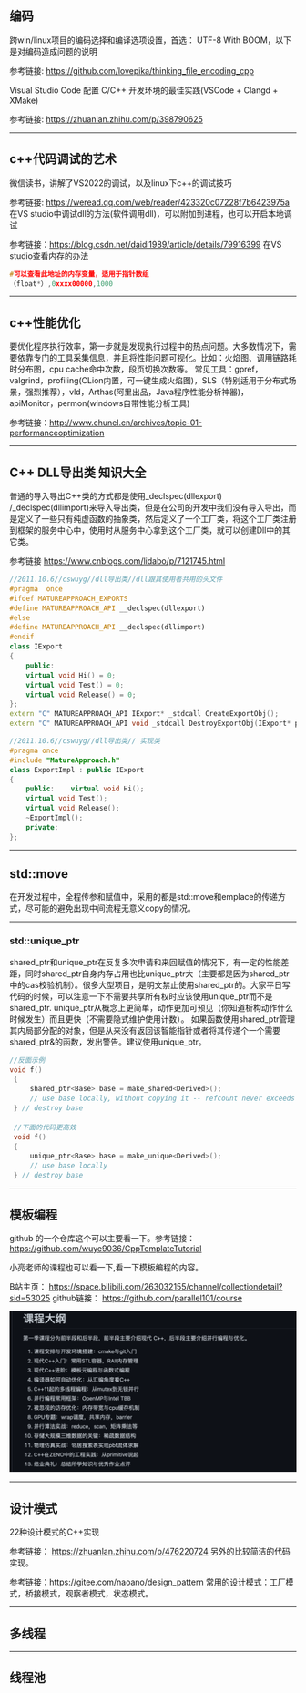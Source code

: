 ﻿## 编码
跨win/linux项目的编码选择和编译选项设置，首选： UTF-8 With BOOM，以下是对编码造成问题的说明

参考链接: https://github.com/lovepika/thinking_file_encoding_cpp

Visual Studio Code 配置 C/C++ 开发环境的最佳实践(VSCode + Clangd + XMake)

参考链接: https://zhuanlan.zhihu.com/p/398790625


---
## c++代码调试的艺术
微信读书，讲解了VS2022的调试，以及linux下c++的调试技巧

参考链接: https://weread.qq.com/web/reader/423320c07228f7b6423975a
在VS studio中调试dll的方法(软件调用dll)，可以附加到进程，也可以开启本地调试

参考链接：https://blog.csdn.net/daidi1989/article/details/79916399
在VS studio查看内存的办法
```c++
#可以查看此地址的内存变量，适用于指针数组
（float*）,0xxxx00000,1000
```

---
## c++性能优化
要优化程序执行效率，第一步就是发现执行过程中的热点问题。大多数情况下，需要依靠专门的工具采集信息，并且将性能问题可视化。比如：火焰图、调用链路耗时分布图，cpu cache命中次数，段页切换次数等。
常见工具：gpref，valgrind，profiling(CLion内置，可一键生成火焰图)，SLS（特别适用于分布式场景，强烈推荐），vld，Arthas(阿里出品，Java程序性能分析神器)，apiMonitor，permon(windows自带性能分析工具)

参考链接：http://www.chunel.cn/archives/topic-01-performanceoptimization

---
## C++ DLL导出类 知识大全
普通的导入导出C++类的方式都是使用_declspec(dllexport) /_declspec(dllimport)来导入导出类，但是在公司的开发中我们没有导入导出，而是定义了一些只有纯虚函数的抽象类，然后定义了一个工厂类，将这个工厂类注册到框架的服务中心中，使用时从服务中心拿到这个工厂类，就可以创建Dll中的其它类。

参考链接  https://www.cnblogs.com/lidabo/p/7121745.html
```c++
//2011.10.6//cswuyg//dll导出类//dll跟其使用者共用的头文件
#pragma  once
#ifdef MATUREAPPROACH_EXPORTS
#define MATUREAPPROACH_API __declspec(dllexport)
#else
#define MATUREAPPROACH_API __declspec(dllimport)
#endif
class IExport
{
    public:
    virtual void Hi() = 0;
    virtual void Test() = 0;
    virtual void Release() = 0;
};
extern "C" MATUREAPPROACH_API IExport* _stdcall CreateExportObj();
extern "C" MATUREAPPROACH_API void _stdcall DestroyExportObj(IExport* pExport);
```
```c++
//2011.10.6//cswuyg//dll导出类// 实现类
#pragma once
#include "MatureApproach.h"
class ExportImpl : public IExport
{
    public:    virtual void Hi();
    virtual void Test();
    virtual void Release();
    ~ExportImpl();
    private:
};
```

---
## std::move
在开发过程中，全程传参和赋值中，采用的都是std::move和emplace的传递方式，尽可能的避免出现中间流程无意义copy的情况。

---
### std::unique_ptr
shared_ptr和unique_ptr在反复多次申请和来回赋值的情况下，有一定的性能差距，同时shared_ptr自身内存占用也比unique_ptr大（主要都是因为shared_ptr中的cas校验机制）。很多大型项目，是明文禁止使用shared_ptr的。大家平日写代码的时候，可以注意一下不需要共享所有权时应该使用unique_ptr而不是shared_ptr.
unique_ptr从概念上更简单，动作更加可预见（你知道析构动作什么时候发生）而且更快（不需要隐式维护使用计数）。
如果函数使用shared_ptr管理其内局部分配的对象，但是从来没有返回该智能指针或者将其传递个一个需要shared_ptr&的函数，发出警告。建议使用unique_ptr。

```c++
//反面示例
void f()
 {
     shared_ptr<Base> base = make_shared<Derived>();
     // use base locally, without copying it -- refcount never exceeds 1
 } // destroy base

 //下面的代码更高效
 void f()
 {
     unique_ptr<Base> base = make_unique<Derived>();
     // use base locally
 } // destroy base
```

---
## 模板编程
github 的一个仓库这个可以主要看一下。参考链接： https://github.com/wuye9036/CppTemplateTutorial

小亮老师的课程也可以看一下,看一下模板编程的内容。

B站主页： https://space.bilibili.com/263032155/channel/collectiondetail?sid=53025
github链接： https://github.com/parallel101/course

![](../images/c++_1.png)

---
## 设计模式

22种设计模式的C++实现

参考链接： https://zhuanlan.zhihu.com/p/476220724
另外的比较简洁的代码实现。

参考链接：https://gitee.com/naoano/design_pattern
常用的设计模式：工厂模式，桥接模式，观察者模式，状态模式。

---
## 多线程


---
## 线程池

```c++

```
